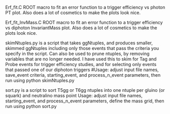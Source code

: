 Erf_fit.C
ROOT macro to fit an error function to a trigger efficiency
vs photon PT plot. Also does a lot of cosmetics to make the plots
look nice.

Erf_fit_InvMass.C
ROOT macro to fit an error function to a trigger efficiency
vs diphoton InvariantMass plot. Also does a lot of cosmetics 
to make the plots look nice.

skimNtuples.py is a script that takes ggNtuples, and produces
smaller, skimmed ggNtuples including only those events that pass the 
criteria you specify in the script. Can also be used to prune 
ntuples, by removing variables that are no longer needed. 
I have used this to skim for Tag and Probe events for trigger
efficiency studies, and for selecting only events that passed 
one of our diphoton triggers
#Usage: adjust input file names, save_event criteria, starting_event, 
and process_n_event parameters, then run using python skimNtuples.py

sort.py is a script to sort T5gg or T6gg ntuples into one ntuple per 
gluino (or squark) and neutralino mass point
Usage: adjust input file names, starting_event, and process_n_event 
parameters, define the mass grid, then run using python sort.py    

